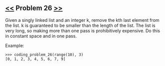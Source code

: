 ## [<<](../25) Problem 26 [>>](../27)

Given a singly linked list and an integer k, remove the kth last element from the list. k is guaranteed to be
smaller than the length of the list. The list is very long, so making more than one pass is prohibitively expensive.
Do this in constant space and in one pass.

Example:

    >>> coding_problem_26(range(10), 3)
    [0, 1, 2, 3, 4, 5, 6, 7, 9]
